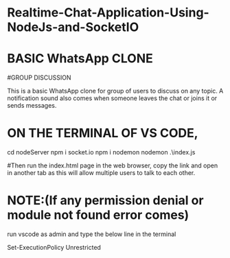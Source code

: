 # Realtime-Chat-Application-Using-NodeJs-and-SocketIO
# BASIC WhatsApp CLONE
#GROUP DISCUSSION

This is a basic WhatsApp clone for group of users to discuss on any topic. A notification sound also comes when someone leaves the chat or joins it or sends messages.

# ON THE TERMINAL OF VS CODE,
cd nodeServer
npm i socket.io
npm i nodemon
nodemon .\index.js

#Then run the index.html page in the web browser, copy the link and open in another tab as this will allow multiple users to talk to each other.

# NOTE:(If any permission denial or module not found error comes)
run vscode as admin and type the below line in the terminal

Set-ExecutionPolicy Unrestricted

